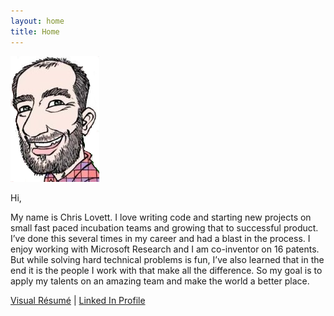 ```yaml
---
layout: home
title: Home
---
```


![chris](resume/chris.png)

Hi,

My name is Chris Lovett.  I love writing code and starting new projects on small fast paced incubation teams and growing that to successful product.  I’ve done this several times in my career and had a blast in the process.  I enjoy working with Microsoft Research and I am co-inventor on 16 patents.  But while solving hard technical problems is fun, I’ve also learned that in the end it is the people I work with that make all the difference.  So my goal is to apply my talents on an amazing team and make the world a better place.

[Visual Résumé](resume)  \|  [Linked In Profile](https://www.linkedin.com/in/chris-lovett-0313a22/)